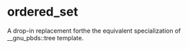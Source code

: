 # ordered_set
A drop-in replacement forthe the equivalent specialization of __gnu_pbds::tree template.
